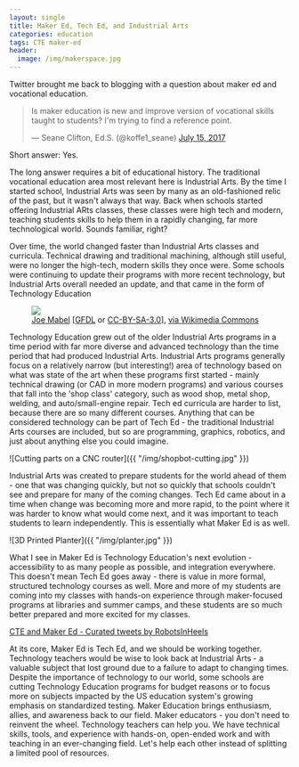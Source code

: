 ```yaml
---
layout: single
title: Maker Ed, Tech Ed, and Industrial Arts
categories: education
tags: CTE maker-ed
header:
  image: /img/makerspace.jpg
---
```

<!-- ![MHS Makerspace]({{ "/img/makerspace.jpg" }}) -->

Twitter brought me back to blogging with a question about maker ed and vocational education.

<blockquote class="twitter-tweet" data-lang="en">
<p dir="ltr" lang="en">Is maker education is new and improve version of vocational skills taught to students? I'm trying to find a reference point.</p>
— Seane Clifton, Ed.S. (@koffe1_seane) <a href="https://twitter.com/koffe1_seane/status/886216799091654656">July 15, 2017</a></blockquote>
<script async src="//platform.twitter.com/widgets.js" charset="utf-8"></script>

Short answer: Yes.

The long answer requires a bit of educational history. The traditional vocational education area most relevant here is Industrial Arts. By the time I started school, Industrial Arts was seen by many as an old-fashioned relic of the past, but it wasn't always that way. Back when schools started offering Industrial ARts classes, these classes were high tech and modern, teaching students skills to help them in a rapidly changing, far more technological world. Sounds familiar, right?

Over time, the world changed faster than Industrial Arts classes and curricula. Technical drawing and traditional machining, although still useful, were no longer the high-tech, modern skills they once were. Some schools were continuing to update their programs with more recent technology, but Industrial Arts overall needed an update, and that came in the form of Technology Education

<figure>
    <a href="https://commons.wikimedia.org/wiki/File%3ASCCC_Wood_Construction_Facility_-_cabinetry_shop_01.jpg"><img src="https://upload.wikimedia.org/wikipedia/commons/thumb/5/5d/SCCC_Wood_Construction_Facility_-_cabinetry_shop_01.jpg/512px-SCCC_Wood_Construction_Facility_-_cabinetry_shop_01.jpg"></a>
    <figcaption><a title="User:Jmabel" href="/wiki/User:Jmabel">Joe Mabel</a> [<a href="http://www.gnu.org/copyleft/fdl.html">GFDL</a> or <a href="http://creativecommons.org/licenses/by-sa/3.0/">CC-BY-SA-3.0</a>], <a href="https://commons.wikimedia.org/wiki/File%3ASCCC_Wood_Construction_Facility_-_cabinetry_shop_01.jpg">via Wikimedia Commons</a></figcaption>
</figure>

Technology Education grew out of the older Industrial Arts programs in a time period with far more diverse and advanced technology than the time period that had produced Industrial Arts. Industrial Arts programs generally focus on a relatively narrow (but interesting!) area of technology based on what was state of the art when these programs first started - mainly technical drawing (or CAD in more modern programs) and various courses that fall into the 'shop class' category, such as wood shop, metal shop, welding, and auto/small-engine repair. Tech ed curricula are harder to list, because there are so many different courses. Anything that can be considered technology can be part of Tech Ed - the traditional Industrial Arts courses are included, but so are programming, graphics, robotics, and just about anything else you could imagine.

![Cutting parts on a CNC router]({{ "/img/shopbot-cutting.jpg" }})


Industrial Arts was created to prepare students for the world ahead of them - one that was changing quickly, but not so quickly that schools couldn't see and prepare for many of the coming changes. Tech Ed came about in a time when change was becoming more and more rapid, to the point where it was harder to know what would come next, and it was important to teach students to learn independently. This is essentially what Maker Ed is as well.

![3D Printed Planter]({{ "/img/planter.jpg" }})


What I see in Maker Ed is Technology Education's next evolution - accessibility to as many people as possible, and integration everywhere. This doesn't mean Tech Ed goes away - there is value in more formal, structured technology courses as well. More and more of my students are coming into my classes with hands-on experience through maker-focused programs at libraries and summer camps, and these students are so much better prepared and more excited for my classes.

<a class="twitter-timeline" href="https://twitter.com/RobotsInHeels/timelines/887694507692707842" data-width="300" data-partner="tweetdeck">CTE and Maker Ed - Curated tweets by RobotsInHeels</a> <script async src="//platform.twitter.com/widgets.js" charset="utf-8"></script>

At its core, Maker Ed is Tech Ed, and we should be working together. Technology teachers would be wise to look back at Industrial Arts - a valuable subject that lost ground due to a failure to adapt to changing times. Despite the importance of technology to our world, some schools are cutting Technology Education programs for budget reasons or to focus more on subjects impacted by the US education system's growing emphasis on standardized testing. Maker Education brings enthusiasm, allies, and awareness back to our field. Maker educators - you don't need to reinvent the wheel. Technology teachers can help you. We have technical skills, tools, and experience with hands-on, open-ended work and with teaching in an ever-changing field. Let's help each other instead of splitting a limited pool of resources.

